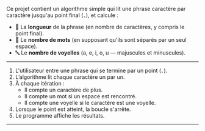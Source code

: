 
Ce projet contient un algorithme simple qui lit une phrase caractère par caractère jusqu'au point final (`.`), et calcule :

- 🔢 La **longueur** de la phrase (en nombre de caractères, y compris le point final).
- 📝 Le **nombre de mots** (en supposant qu'ils sont séparés par un seul espace).
- 🔤 Le **nombre de voyelles** (a, e, i, o, u — majuscules et minuscules).

---


1. L'utilisateur entre une phrase qui se termine par un point (`.`).
2. L’algorithme lit chaque caractère un par un.
3. À chaque itération :
   - Il compte un caractère de plus.
   - Il compte un mot si un espace est rencontré.
   - Il compte une voyelle si le caractère est une voyelle.
4. Lorsque le point est atteint, la boucle s'arrête.
5. Le programme affiche les résultats.

---

